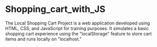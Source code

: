 # Shopping_cart_with_JS
The Local Shopping Cart Project is a web application developed using HTML, CSS, and JavaScript for training purposes. It simulates a basic shopping cart experience using the "localStorage" feature to store cart items and runs locally on "localhost."

